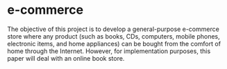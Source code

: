 # e-commerce
The objective of this project is to develop a general-purpose e-commerce store where any product (such as books, CDs, computers, mobile phones, electronic items, and home appliances) can be bought from the comfort of home through the Internet. However, for implementation purposes, this paper will deal with an online book store.
